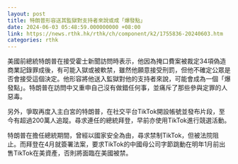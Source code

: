 ```yaml
---
layout: post
title: 特朗普形容送其監獄對支持者來說或成「爆發點」
date: 2024-06-03 05:48:59.000000000 +08:00
link: https://news.rthk.hk/rthk/ch/component/k2/1755836-20240603.htm
categories: rthk
---
```


美國前總統特朗普在接受霍士新聞訪問時表示，他因為掩口費案被裁定34項偽造商業記錄罪成後，有可能入獄或被軟禁，雖然他願意接受刑罰，但他不確定公眾是否會接受這個決定。他形容將他送入監獄對他的支持者來說，可能會成為一個「爆發點」。特朗普在訪問中又重申自己沒有做錯任何事，並痛斥了那些參與定罪的人惡毒。

另外，爭取再度入主白宮的特朗普，在社交平台TikTok開設帳號並發布片段，至今有超過200萬人追蹤。尋求連任的總統拜登，早前亦使用TikTok進行競選活動。

特朗普在擔任總統期間，曾經以國家安全為由，尋求禁制TikTok，但被法院阻止。而拜登在4月就簽署法案，要求TikTok的中國母公司字節跳動在明年1月前出售TikTok在美資產，否則將面臨在美國被禁。
